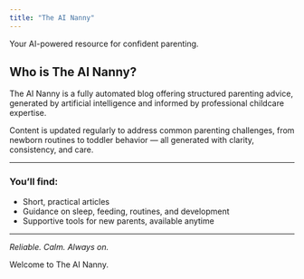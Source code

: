 ```yaml
---
title: "The AI Nanny"
---
```


Your AI-powered resource for confident parenting.

## Who is The AI Nanny?

The AI Nanny is a fully automated blog offering structured parenting advice, generated by artificial intelligence and informed by professional childcare expertise.

Content is updated regularly to address common parenting challenges, from newborn routines to toddler behavior — all generated with clarity, consistency, and care.

---

### You’ll find:
- Short, practical articles
- Guidance on sleep, feeding, routines, and development
- Supportive tools for new parents, available anytime

---

*Reliable. Calm. Always on.*

Welcome to The AI Nanny.

